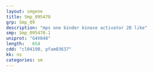 ```yaml
---
layout: smgene
title: Smp_095470
grp: Smp_09
description: "mps one binder kinase activator 2B like"
smp: Smp_095470.1
uniprot: "G4V848"
length:   654
cdd: "cl04190, pfam03637"
kk: ns
categories: sm
---
```

